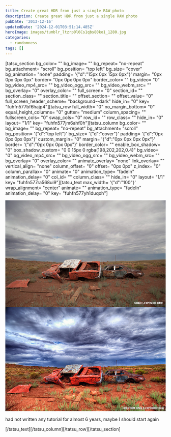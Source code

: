 ```yaml
---
title: Create great HDR from just a single RAW photo
description: Create great HDR from just a single RAW photo
pubDate: '2013-12-16'
updatedDate: '2024-12-01T03:51:14.485Z'
heroImage: images/tumblr_ltzrp0l6Cs1qbs80ko1_1280.jpg
categories:
  - randomness
tags: []
---
```


\[tatsu\_section bg\_color= "" bg\_image= "" bg\_repeat= "no-repeat" bg\_attachment= "scroll" bg\_position= "top left" bg\_size= "cover" bg\_animation= "none" padding= '{"d":"15px 0px 15px 0px"}' margin= "0px 0px 0px 0px" border= "0px 0px 0px 0px" border\_color= "" bg\_video= "0" bg\_video\_mp4\_src= "" bg\_video\_ogg\_src= "" bg\_video\_webm\_src= "" bg\_overlay= "0" overlay\_color= "" full\_screen= "0" section\_id= "" section\_class= "" section\_title= "" offset\_section= "" offset\_value= "0" full\_screen\_header\_scheme= "background--dark" hide\_in= "0" key= "fuhfn577bf6hajp4"\]\[tatsu\_row full\_width= "0" no\_margin\_bottom= "0" equal\_height\_columns= "0" gutter= "medium" column\_spacing= "" fullscreen\_cols= "0" swap\_cols= "0" row\_id= "" row\_class= "" hide\_in= "0" layout= "1/1" key= "fuhfn577jm6ahf0h"\]\[tatsu\_column bg\_color= "" bg\_image= "" bg\_repeat= "no-repeat" bg\_attachment= "scroll" bg\_position= '{"d":"top left"}' bg\_size= '{"d":"cover"}' padding= '{"d":"0px 0px 0px 0px"}' custom\_margin= "0" margin= '{"d":"0px 0px 0px 0px"}' border= '{"d":"0px 0px 0px 0px"}' border\_color= "" enable\_box\_shadow= "0" box\_shadow\_custom= "0 0 15px 0 rgba(198,202,202,0.4)" bg\_video= "0" bg\_video\_mp4\_src= "" bg\_video\_ogg\_src= "" bg\_video\_webm\_src= "" bg\_overlay= "0" overlay\_color= "" animate\_overlay= "none" link\_overlay= "" vertical\_align= "none" column\_offset= "0" offset= "0px 0px" z\_index= "0" column\_parallax= "0" animate= "0" animation\_type= "fadeIn" animation\_delay= "0" col\_id= "" column\_class= "" hide\_in= "0" layout= "1/1" key= "fuhfn577ra568ui9"\]\[tatsu\_text max\_width= '{"d":"100"}' wrap\_alignment= "center" animate= "" animation\_type= "fadeIn" animation\_delay= "0" key= "fuhfn577yh1duqoh"\]

![](images/tumblr_ltzrp0l6Cs1qbs80ko1_1280.jpg)

had not written any tutorial for almost 6 years, maybe I should start again

\[/tatsu\_text\]\[/tatsu\_column\]\[/tatsu\_row\]\[/tatsu\_section\]
